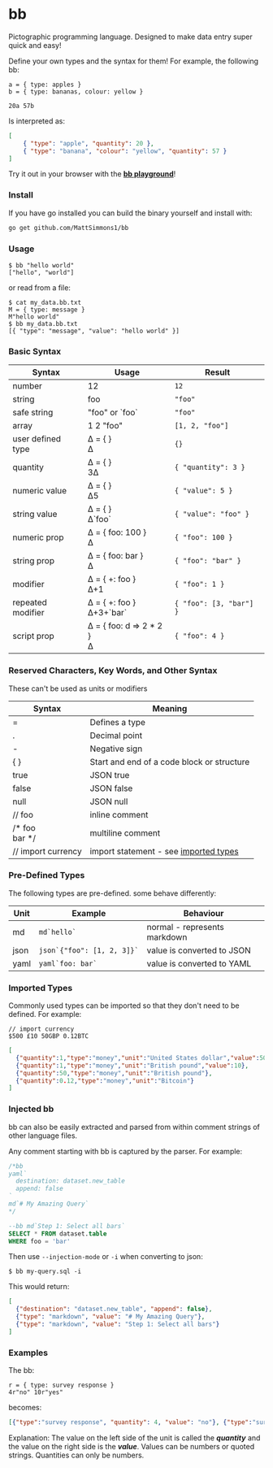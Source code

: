 
# bb

Pictographic programming language. Designed to make data entry super quick and easy!

Define your own types and the syntax for them! For example, the following bb:

    a = { type: apples }
    b = { type: bananas, colour: yellow }
    
    20a 57b
    
Is interpreted as:

```json
[
    { "type": "apple", "quantity": 20 },
    { "type": "banana", "colour": "yellow", "quantity": 57 }
] 
```

Try it out in your browser with the [**bb playground**](https://mattsimmons1.github.io/bb/playground/)!

### Install

If you have go installed you can build the binary yourself and install with:

```bash
go get github.com/MattSimmons1/bb
```

### Usage

```shell-session
$ bb "hello world"  
["hello", "world"]
```

or read from a file:

```shell-session
$ cat my_data.bb.txt
M = { type: message } 
M"hello world" 
$ bb my_data.bb.txt
[{ "type": "message", "value": "hello world" }]
```

### Basic Syntax

| Syntax      | Usage | Result    |
|-------------|-------|-----------|
|number       | 12    | `12`        | 
|string       | foo    | `"foo"`        | 
|safe string  | "foo" or \`foo`   | `"foo"`      | 
|array        | 1 2 "foo"    | `[1, 2, "foo"]` |
|user defined type | ∆ = { }<br>∆ | `{}` | 
|quantity      | ∆ = { }<br>3∆    | `{ "quantity": 3 }` |
|numeric value | ∆ = { }<br>∆5    | `{ "value": 5 }` |
|string value  | ∆ = { }<br>∆\`foo`    | `{ "value": "foo" }` |
|numeric prop  | ∆ = { foo: 100 }<br>∆    | `{ "foo": 100 }`  |
|string prop   | ∆ = { foo: bar }<br>∆    | `{ "foo": "bar" }` |
|modifier          | ∆ = { +: foo }<br>∆+1        | `{ "foo": 1 }`          |
|repeated modifier | ∆ = { +: foo }<br>∆+3+\`bar` | `{ "foo": [3, "bar"] }` |
|script prop       | ∆ = { foo: d => 2 * 2 }<br>∆ | `{ "foo": 4 }`          |

### Reserved Characters, Key Words, and Other Syntax

These can't be used as units or modifiers

| Syntax     | Meaning    |
|------------|------------|
| =          | Defines a type |
| .          | Decimal point  |
| -          | Negative sign  |
| { }        | Start and end of a code block or structure |
| true       | JSON true  |
| false      | JSON false |
| null       | JSON null  |
| // foo  | inline comment |
| /* foo<br>bar \*/ | multiline comment | 
| // import currency | import statement - see [imported types](#imported-types)  |  


### Pre-Defined Types

The following types are pre-defined. some behave differently: 

| Unit  | Example | Behaviour  |
|-------|---------|------------|
| md    | ```md`hello` ```                | normal - represents markdown |
| json  | ```json`{"foo": [1, 2, 3]}` ``` | value is converted to JSON |
| yaml  | ```yaml`foo: bar` ```           | value is converted to YAML |


### Imported Types

Commonly used types can be imported so that they don't need to be defined. For example:

```text
// import currency
$500 £10 50GBP 0.12BTC
```

```json
[
  {"quantity":1,"type":"money","unit":"United States dollar","value":500},
  {"quantity":1,"type":"money","unit":"British pound","value":10},
  {"quantity":50,"type":"money","unit":"British pound"},
  {"quantity":0.12,"type":"money","unit":"Bitcoin"}
]
```


### Injected bb

bb can also be easily extracted and parsed from within comment strings of other language files.

Any comment starting with bb is captured by the parser. For example:

```sql
/*bb
yaml`
  destination: dataset.new_table
  append: false
`
md`# My Amazing Query`
*/

--bb md`Step 1: Select all bars`
SELECT * FROM dataset.table
WHERE foo = 'bar'
```

Then use `--injection-mode` or `-i` when converting to json:

```shell-session
$ bb my-query.sql -i
```

This would return:

```json
[
  {"destination": "dataset.new_table", "append": false},
  {"type": "markdown", "value": "# My Amazing Query"},
  {"type": "markdown", "value": "Step 1: Select all bars"}
]
```

### Examples

The bb: 
```
r = { type: survey response }
4r"no" 10r"yes"
```
becomes:
 
```json
[{"type":"survey response", "quantity": 4, "value": "no"}, {"type":"survey response", "quantity": 10, "value": "yes"}]
```
 
Explanation: The value on the left side of the unit is called the **_quantity_** and the value on the right side is the **_value_**. Values can be numbers or quoted strings. Quantities can only be numbers. 

